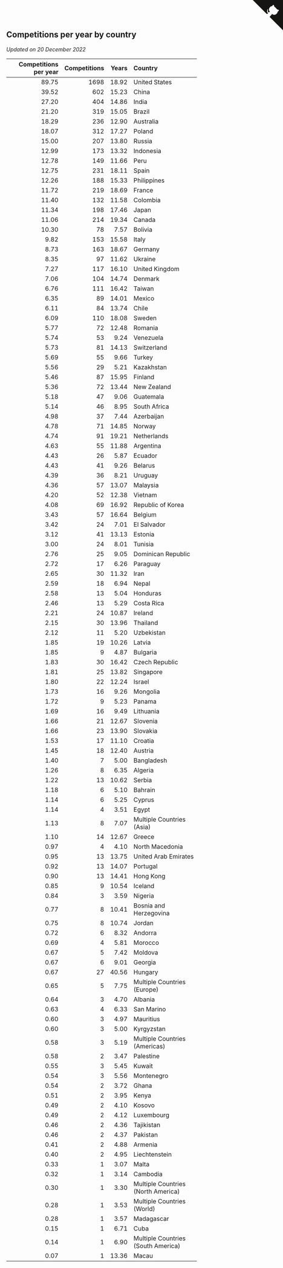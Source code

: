 ## Competitions per year by country

*Updated on 20 December 2022*

| Competitions per year | Competitions | Years | Country |
| ---: | ---: | ---: | :--- |
| 89.75 | 1698 | 18.92 | United States |
| 39.52 | 602 | 15.23 | China |
| 27.20 | 404 | 14.86 | India |
| 21.20 | 319 | 15.05 | Brazil |
| 18.29 | 236 | 12.90 | Australia |
| 18.07 | 312 | 17.27 | Poland |
| 15.00 | 207 | 13.80 | Russia |
| 12.99 | 173 | 13.32 | Indonesia |
| 12.78 | 149 | 11.66 | Peru |
| 12.75 | 231 | 18.11 | Spain |
| 12.26 | 188 | 15.33 | Philippines |
| 11.72 | 219 | 18.69 | France |
| 11.40 | 132 | 11.58 | Colombia |
| 11.34 | 198 | 17.46 | Japan |
| 11.06 | 214 | 19.34 | Canada |
| 10.30 | 78 | 7.57 | Bolivia |
| 9.82 | 153 | 15.58 | Italy |
| 8.73 | 163 | 18.67 | Germany |
| 8.35 | 97 | 11.62 | Ukraine |
| 7.27 | 117 | 16.10 | United Kingdom |
| 7.06 | 104 | 14.74 | Denmark |
| 6.76 | 111 | 16.42 | Taiwan |
| 6.35 | 89 | 14.01 | Mexico |
| 6.11 | 84 | 13.74 | Chile |
| 6.09 | 110 | 18.08 | Sweden |
| 5.77 | 72 | 12.48 | Romania |
| 5.74 | 53 | 9.24 | Venezuela |
| 5.73 | 81 | 14.13 | Switzerland |
| 5.69 | 55 | 9.66 | Turkey |
| 5.56 | 29 | 5.21 | Kazakhstan |
| 5.46 | 87 | 15.95 | Finland |
| 5.36 | 72 | 13.44 | New Zealand |
| 5.18 | 47 | 9.06 | Guatemala |
| 5.14 | 46 | 8.95 | South Africa |
| 4.98 | 37 | 7.44 | Azerbaijan |
| 4.78 | 71 | 14.85 | Norway |
| 4.74 | 91 | 19.21 | Netherlands |
| 4.63 | 55 | 11.88 | Argentina |
| 4.43 | 26 | 5.87 | Ecuador |
| 4.43 | 41 | 9.26 | Belarus |
| 4.39 | 36 | 8.21 | Uruguay |
| 4.36 | 57 | 13.07 | Malaysia |
| 4.20 | 52 | 12.38 | Vietnam |
| 4.08 | 69 | 16.92 | Republic of Korea |
| 3.43 | 57 | 16.64 | Belgium |
| 3.42 | 24 | 7.01 | El Salvador |
| 3.12 | 41 | 13.13 | Estonia |
| 3.00 | 24 | 8.01 | Tunisia |
| 2.76 | 25 | 9.05 | Dominican Republic |
| 2.72 | 17 | 6.26 | Paraguay |
| 2.65 | 30 | 11.32 | Iran |
| 2.59 | 18 | 6.94 | Nepal |
| 2.58 | 13 | 5.04 | Honduras |
| 2.46 | 13 | 5.29 | Costa Rica |
| 2.21 | 24 | 10.87 | Ireland |
| 2.15 | 30 | 13.96 | Thailand |
| 2.12 | 11 | 5.20 | Uzbekistan |
| 1.85 | 19 | 10.26 | Latvia |
| 1.85 | 9 | 4.87 | Bulgaria |
| 1.83 | 30 | 16.42 | Czech Republic |
| 1.81 | 25 | 13.82 | Singapore |
| 1.80 | 22 | 12.24 | Israel |
| 1.73 | 16 | 9.26 | Mongolia |
| 1.72 | 9 | 5.23 | Panama |
| 1.69 | 16 | 9.49 | Lithuania |
| 1.66 | 21 | 12.67 | Slovenia |
| 1.66 | 23 | 13.90 | Slovakia |
| 1.53 | 17 | 11.10 | Croatia |
| 1.45 | 18 | 12.40 | Austria |
| 1.40 | 7 | 5.00 | Bangladesh |
| 1.26 | 8 | 6.35 | Algeria |
| 1.22 | 13 | 10.62 | Serbia |
| 1.18 | 6 | 5.10 | Bahrain |
| 1.14 | 6 | 5.25 | Cyprus |
| 1.14 | 4 | 3.51 | Egypt |
| 1.13 | 8 | 7.07 | Multiple Countries (Asia) |
| 1.10 | 14 | 12.67 | Greece |
| 0.97 | 4 | 4.10 | North Macedonia |
| 0.95 | 13 | 13.75 | United Arab Emirates |
| 0.92 | 13 | 14.07 | Portugal |
| 0.90 | 13 | 14.41 | Hong Kong |
| 0.85 | 9 | 10.54 | Iceland |
| 0.84 | 3 | 3.59 | Nigeria |
| 0.77 | 8 | 10.41 | Bosnia and Herzegovina |
| 0.75 | 8 | 10.74 | Jordan |
| 0.72 | 6 | 8.32 | Andorra |
| 0.69 | 4 | 5.81 | Morocco |
| 0.67 | 5 | 7.42 | Moldova |
| 0.67 | 6 | 9.01 | Georgia |
| 0.67 | 27 | 40.56 | Hungary |
| 0.65 | 5 | 7.75 | Multiple Countries (Europe) |
| 0.64 | 3 | 4.70 | Albania |
| 0.63 | 4 | 6.33 | San Marino |
| 0.60 | 3 | 4.97 | Mauritius |
| 0.60 | 3 | 5.00 | Kyrgyzstan |
| 0.58 | 3 | 5.19 | Multiple Countries (Americas) |
| 0.58 | 2 | 3.47 | Palestine |
| 0.55 | 3 | 5.45 | Kuwait |
| 0.54 | 3 | 5.56 | Montenegro |
| 0.54 | 2 | 3.72 | Ghana |
| 0.51 | 2 | 3.95 | Kenya |
| 0.49 | 2 | 4.10 | Kosovo |
| 0.49 | 2 | 4.12 | Luxembourg |
| 0.46 | 2 | 4.36 | Tajikistan |
| 0.46 | 2 | 4.37 | Pakistan |
| 0.41 | 2 | 4.88 | Armenia |
| 0.40 | 2 | 4.95 | Liechtenstein |
| 0.33 | 1 | 3.07 | Malta |
| 0.32 | 1 | 3.14 | Cambodia |
| 0.30 | 1 | 3.30 | Multiple Countries (North America) |
| 0.28 | 1 | 3.53 | Multiple Countries (World) |
| 0.28 | 1 | 3.57 | Madagascar |
| 0.15 | 1 | 6.71 | Cuba |
| 0.14 | 1 | 6.90 | Multiple Countries (South America) |
| 0.07 | 1 | 13.36 | Macau |


<a href="https://github.com/JustinTimeCuber/wca_statistics" class="github-corner" aria-label="View source on Github"><svg width="80" height="80" viewBox="0 0 250 250" style="fill:#151513; color:#fff; position: absolute; top: 0; border: 0; right: 0;" aria-hidden="true"><path d="M0,0 L115,115 L130,115 L142,142 L250,250 L250,0 Z"></path><path d="M128.3,109.0 C113.8,99.7 119.0,89.6 119.0,89.6 C122.0,82.7 120.5,78.6 120.5,78.6 C119.2,72.0 123.4,76.3 123.4,76.3 C127.3,80.9 125.5,87.3 125.5,87.3 C122.9,97.6 130.6,101.9 134.4,103.2" fill="currentColor" style="transform-origin: 130px 106px;" class="octo-arm"></path><path d="M115.0,115.0 C114.9,115.1 118.7,116.5 119.8,115.4 L133.7,101.6 C136.9,99.2 139.9,98.4 142.2,98.6 C133.8,88.0 127.5,74.4 143.8,58.0 C148.5,53.4 154.0,51.2 159.7,51.0 C160.3,49.4 163.2,43.6 171.4,40.1 C171.4,40.1 176.1,42.5 178.8,56.2 C183.1,58.6 187.2,61.8 190.9,65.4 C194.5,69.0 197.7,73.2 200.1,77.6 C213.8,80.2 216.3,84.9 216.3,84.9 C212.7,93.1 206.9,96.0 205.4,96.6 C205.1,102.4 203.0,107.8 198.3,112.5 C181.9,128.9 168.3,122.5 157.7,114.1 C157.9,116.9 156.7,120.9 152.7,124.9 L141.0,136.5 C139.8,137.7 141.6,141.9 141.8,141.8 Z" fill="currentColor" class="octo-body"></path></svg></a><style>.github-corner:hover .octo-arm{animation:octocat-wave 560ms ease-in-out}@keyframes octocat-wave{0%,100%{transform:rotate(0)}20%,60%{transform:rotate(-25deg)}40%,80%{transform:rotate(10deg)}}@media (max-width:500px){.github-corner:hover .octo-arm{animation:none}.github-corner .octo-arm{animation:octocat-wave 560ms ease-in-out}}</style>

